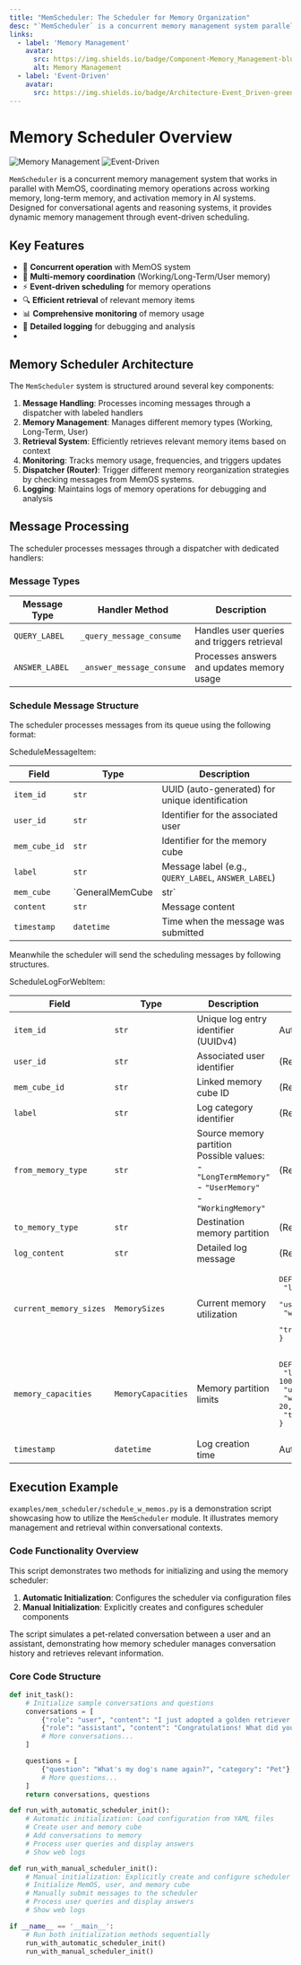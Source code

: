```yaml
---
title: "MemScheduler: The Scheduler for Memory Organization"
desc: "`MemScheduler` is a concurrent memory management system parallel running with the MemOS system, which coordinates memory operations between working memory, long-term memory, and activation memory in AI systems. It handles memory retrieval, updates, and compaction through event-driven scheduling. <br/> This system is particularly suited for conversational agents and reasoning systems requiring dynamic memory management."
links:
  - label: 'Memory Management'
    avatar:
      src: https://img.shields.io/badge/Component-Memory_Management-blue
      alt: Memory Management
  - label: 'Event-Driven'
    avatar:
      src: https://img.shields.io/badge/Architecture-Event_Driven-green
---
```

# Memory Scheduler Overview

![Memory Management](https://img.shields.io/badge/Component-Memory_Management-blue)
![Event-Driven](https://img.shields.io/badge/Architecture-Event_Driven-green)

`MemScheduler` is a concurrent memory management system that works in parallel with MemOS, coordinating memory operations across working memory, long-term memory, and activation memory in AI systems. Designed for conversational agents and reasoning systems, it provides dynamic memory management through event-driven scheduling.

## Key Features

- 🚀 **Concurrent operation** with MemOS system
- 🧠 **Multi-memory coordination** (Working/Long-Term/User memory)
- ⚡ **Event-driven scheduling** for memory operations
- 🔍 **Efficient retrieval** of relevant memory items
- 📊 **Comprehensive monitoring** of memory usage
- 📝 **Detailed logging** for debugging and analysis
- 
## Memory Scheduler Architecture

The `MemScheduler` system is structured around several key components:

1. **Message Handling**: Processes incoming messages through a dispatcher with labeled handlers
2. **Memory Management**: Manages different memory types (Working, Long-Term, User)
3. **Retrieval System**: Efficiently retrieves relevant memory items based on context
4. **Monitoring**: Tracks memory usage, frequencies, and triggers updates
5. **Dispatcher (Router)**: Trigger different memory reorganization strategies by checking messages from MemOS systems.
6. **Logging**: Maintains logs of memory operations for debugging and analysis

## Message Processing

The scheduler processes messages through a dispatcher with dedicated handlers:

### Message Types

| Message Type | Handler Method                  | Description                                |
|--------------|---------------------------------|--------------------------------------------|
| `QUERY_LABEL` | `_query_message_consume`       | Handles user queries and triggers retrieval |
| `ANSWER_LABEL`| `_answer_message_consume`      | Processes answers and updates memory usage |

### Schedule Message Structure 

The scheduler processes messages from its queue using the following format:

ScheduleMessageItem:

| Field         | Type                 | Description                                   |
|---------------|----------------------|-----------------------------------------------|
| `item_id`     | `str`                | UUID (auto-generated) for unique identification |
| `user_id`     | `str`                | Identifier for the associated user            |
| `mem_cube_id` | `str`                | Identifier for the memory cube                |
| `label`       | `str`                | Message label (e.g., `QUERY_LABEL`, `ANSWER_LABEL`) |
| `mem_cube`    | `GeneralMemCube | str` | Memory cube object or reference               |
| `content`     | `str`                | Message content                               |
| `timestamp`   | `datetime`           | Time when the message was submitted           |


Meanwhile the scheduler will send the scheduling messages by following structures.

ScheduleLogForWebItem:

| Field                  | Type               | Description                                                                 | Default Value                          |
|------------------------|--------------------|-----------------------------------------------------------------------------|----------------------------------------|
| `item_id`              | `str`              | Unique log entry identifier (UUIDv4)                                        | Auto-generated (`uuid4()`)             |
| `user_id`              | `str`              | Associated user identifier                                                  | (Required)                             |
| `mem_cube_id`          | `str`              | Linked memory cube ID                                                       | (Required)                             |
| `label`                | `str`              | Log category identifier                                                     | (Required)                             |
| `from_memory_type`     | `str`              | Source memory partition<br>Possible values:<br>- `"LongTermMemory"`<br>- `"UserMemory"`<br>- `"WorkingMemory"` | (Required)                             |
| `to_memory_type`       | `str`              | Destination memory partition                                                | (Required)                             |
| `log_content`          | `str`              | Detailed log message                                                        | (Required)                             |
| `current_memory_sizes` | `MemorySizes`      | Current memory utilization                                                  | <pre>DEFAULT_MEMORY_SIZES = {<br>  "long_term_memory_size": -1,<br>  "user_memory_size": -1,<br>  "working_memory_size": -1,<br>  "transformed_act_memory_size": -1<br>}</pre> |
| `memory_capacities`    | `MemoryCapacities` | Memory partition limits                                                     | <pre>DEFAULT_MEMORY_CAPACITIES = {<br>  "long_term_memory_capacity": 10000,<br>  "user_memory_capacity": 10000,<br>  "working_memory_capacity": 20,<br>  "transformed_act_memory_capacity": -1<br>}</pre> |
| `timestamp`            | `datetime`         | Log creation time                                                           | Auto-set (`datetime.now`)              |

##  Execution Example

`examples/mem_scheduler/schedule_w_memos.py` is a demonstration script showcasing how to utilize the `MemScheduler` module. It illustrates memory management and retrieval within conversational contexts.

### Code Functionality Overview

This script demonstrates two methods for initializing and using the memory scheduler:

1. **Automatic Initialization**: Configures the scheduler via configuration files
2. **Manual Initialization**: Explicitly creates and configures scheduler components

The script simulates a pet-related conversation between a user and an assistant, demonstrating how memory scheduler manages conversation history and retrieves relevant information.

### Core Code Structure

```python
def init_task():
    # Initialize sample conversations and questions
    conversations = [
        {"role": "user", "content": "I just adopted a golden retriever puppy yesterday."},
        {"role": "assistant", "content": "Congratulations! What did you name your new puppy?"},
        # More conversations...
    ]

    questions = [
        {"question": "What's my dog's name again?", "category": "Pet"},
        # More questions...
    ]
    return conversations, questions

def run_with_automatic_scheduler_init():
    # Automatic initialization: Load configuration from YAML files
    # Create user and memory cube
    # Add conversations to memory
    # Process user queries and display answers
    # Show web logs

def run_with_manual_scheduler_init():
    # Manual initialization: Explicitly create and configure scheduler components
    # Initialize MemOS, user, and memory cube
    # Manually submit messages to the scheduler
    # Process user queries and display answers
    # Show web logs

if __name__ == '__main__':
    # Run both initialization methods sequentially
    run_with_automatic_scheduler_init()
    run_with_manual_scheduler_init()
```

